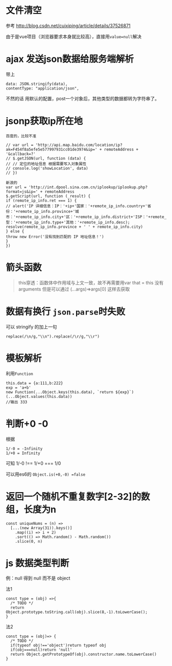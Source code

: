 
# 文件清空

参考 http://blog.csdn.net/cuixiping/article/details/37526871

由于是vue项目（浏览器要求本身就比较高），直接用`value=null`解决

# ajax 发送json数据给服务端解析 

带上
```
data: JSON.stringify(data),
contentType: "application/json",
```

不然的话 用默认的配置，post一个对象后，其他类型的数据都转为字符串了。


# jsonp获取ip所在地

```
百度的，比较不准

// var url = 'http://api.map.baidu.com/location/ip?ak=F454f8a5efe5e577997931cc01de3974&ip=' + remoteAddress + '&callback=?'
// $.getJSON(url, function (data) {
// // 定位的地址信息 根据需要写入对象属性
// console.log('showLocation', data)
// })

新浪的
var url = 'http://int.dpool.sina.com.cn/iplookup/iplookup.php?format=js&ip=' + remoteAddress
$.getScript(url, function (_result) {
if (remote_ip_info.ret === 1) {
// alert('IP 详细信息：IP：'+ip+'国家：'+remote_ip_info.country+'省份：'+remote_ip_info.province+'城市：'+remote_ip_info.city+'区：'+remote_ip_info.district+'ISP：'+remote_ip_info.isp+'类型：'+remote_ip_info.type+'其他：'+remote_ip_info.desc);
resolve(remote_ip_info.province + ' ' + remote_ip_info.city)
} else {
throw new Error('没有找到匹配的 IP 地址信息！')
}
})
```

# 箭头函数 

> this穿透：函数体中作用域与上文一致，故不再需要用var that = this
> 没有arguments 但是可以通过 (...args)=>args[0] 这样去获取

# 数据有换行 `json.parse`时失败

可以 stringify 的加上一句

`replace(/\n/g,"\\n").replace(/\r/g,"\\r")`

# 模板解析

利用`Function`
```
this.data = {a:111,b:222}
exp = 'a+b'
new Function(...Object.keys(this.data), `return ${exp}`)(...Object.values(this.data))
//输出 333
```

# 判断+0 -0

根据
```
1/-0 = -Infinity
1/+0 = Infinity
```
可知 1/-0 !== 1/+0 === 1/0

可以用es6的 `Object.is(+0,-0) =false`

# 返回一个随机不重复数字[2-32]的数组，长度为n

```
const uniqueNums = (n) => 
  [...(new Array(31)).keys()]
    .map((i) => i + 2)
    .sort(() => Math.random() - Math.random())
    .slice(0, n)
```

# js 数据类型判断

例：null 得到 null 而不是 object


法1
```
const type = (obj) =>{
  /* TODO */
  return Object.prototype.toString.call(obj).slice(8,-1).toLowerCase();
}
```
法2
```
const type = (obj)=> {
  /* TODO */
  if(typeof obj!=='object')return typeof obj
  if(obj===null)return 'null'
  return Object.getPrototypeOf(obj).constructor.name.toLowerCase()
}
```